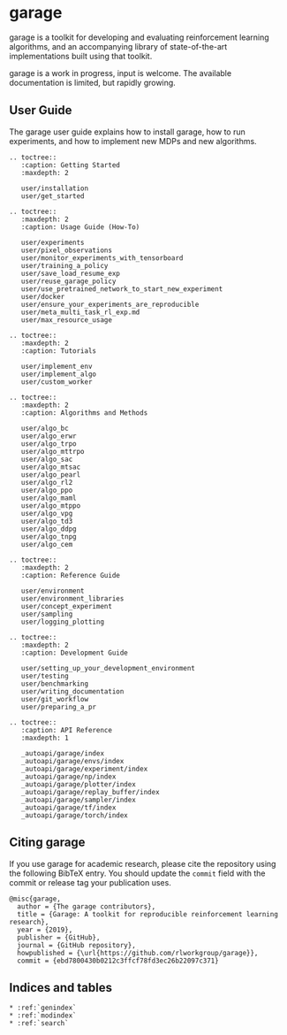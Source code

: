 # garage

garage is a toolkit for developing and evaluating reinforcement learning
algorithms, and an accompanying library of state-of-the-art implementations
built using that toolkit.

garage is a work in progress, input is welcome. The available documentation is
limited, but rapidly growing.

## User Guide

The garage user guide explains how to install garage, how to run experiments,
and how to implement new MDPs and new algorithms.

```eval_rst
.. toctree::
   :caption: Getting Started
   :maxdepth: 2

   user/installation
   user/get_started

.. toctree::
   :maxdepth: 2
   :caption: Usage Guide (How-To)

   user/experiments
   user/pixel_observations
   user/monitor_experiments_with_tensorboard
   user/training_a_policy
   user/save_load_resume_exp
   user/reuse_garage_policy
   user/use_pretrained_network_to_start_new_experiment
   user/docker
   user/ensure_your_experiments_are_reproducible
   user/meta_multi_task_rl_exp.md
   user/max_resource_usage

.. toctree::
   :maxdepth: 2
   :caption: Tutorials

   user/implement_env
   user/implement_algo
   user/custom_worker

.. toctree::
   :maxdepth: 2
   :caption: Algorithms and Methods

   user/algo_bc
   user/algo_erwr
   user/algo_trpo
   user/algo_mttrpo
   user/algo_sac
   user/algo_mtsac
   user/algo_pearl
   user/algo_rl2
   user/algo_ppo
   user/algo_maml
   user/algo_mtppo
   user/algo_vpg
   user/algo_td3
   user/algo_ddpg
   user/algo_tnpg
   user/algo_cem

.. toctree::
   :maxdepth: 2
   :caption: Reference Guide

   user/environment
   user/environment_libraries
   user/concept_experiment
   user/sampling
   user/logging_plotting

.. toctree::
   :maxdepth: 2
   :caption: Development Guide

   user/setting_up_your_development_environment
   user/testing
   user/benchmarking
   user/writing_documentation
   user/git_workflow
   user/preparing_a_pr

.. toctree::
   :caption: API Reference
   :maxdepth: 1

   _autoapi/garage/index
   _autoapi/garage/envs/index
   _autoapi/garage/experiment/index
   _autoapi/garage/np/index
   _autoapi/garage/plotter/index
   _autoapi/garage/replay_buffer/index
   _autoapi/garage/sampler/index
   _autoapi/garage/tf/index
   _autoapi/garage/torch/index
```

## Citing garage

If you use garage for academic research, please cite the repository using the
following BibTeX entry. You should update the `commit` field with the commit or
release tag your publication uses.

```
@misc{garage,
  author = {The garage contributors},
  title = {Garage: A toolkit for reproducible reinforcement learning research},
  year = {2019},
  publisher = {GitHub},
  journal = {GitHub repository},
  howpublished = {\url{https://github.com/rlworkgroup/garage}},
  commit = {ebd7800430b0212c3ffcf78fd3ec26b22097c371}
```

## Indices and tables

```eval_rst
* :ref:`genindex`
* :ref:`modindex`
* :ref:`search`
```
